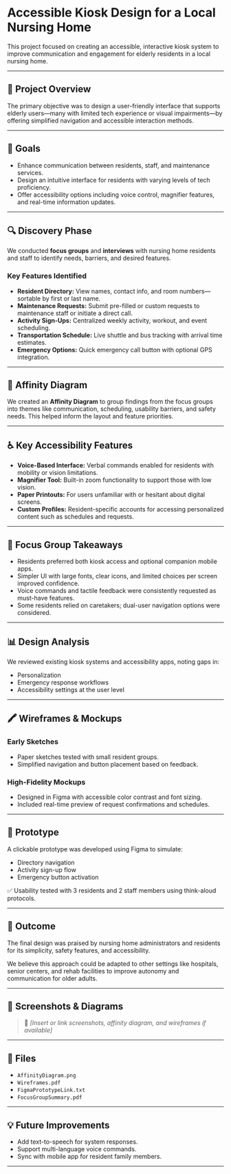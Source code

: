 # Accessible Kiosk Design for a Local Nursing Home

This project focused on creating an accessible, interactive kiosk system to improve communication and engagement for elderly residents in a local nursing home.

---

## 🧠 Project Overview

The primary objective was to design a user-friendly interface that supports elderly users—many with limited tech experience or visual impairments—by offering simplified navigation and accessible interaction methods.

---

## 🎯 Goals

- Enhance communication between residents, staff, and maintenance services.
- Design an intuitive interface for residents with varying levels of tech proficiency.
- Offer accessibility options including voice control, magnifier features, and real-time information updates.

---

## 🔍 Discovery Phase

We conducted **focus groups** and **interviews** with nursing home residents and staff to identify needs, barriers, and desired features.

### Key Features Identified

- **Resident Directory:** View names, contact info, and room numbers—sortable by first or last name.
- **Maintenance Requests:** Submit pre-filled or custom requests to maintenance staff or initiate a direct call.
- **Activity Sign-Ups:** Centralized weekly activity, workout, and event scheduling.
- **Transportation Schedule:** Live shuttle and bus tracking with arrival time estimates.
- **Emergency Options:** Quick emergency call button with optional GPS integration.

---

## 🧩 Affinity Diagram

We created an **Affinity Diagram** to group findings from the focus groups into themes like communication, scheduling, usability barriers, and safety needs. This helped inform the layout and feature priorities.

---

## ♿ Key Accessibility Features

- **Voice-Based Interface:** Verbal commands enabled for residents with mobility or vision limitations.
- **Magnifier Tool:** Built-in zoom functionality to support those with low vision.
- **Paper Printouts:** For users unfamiliar with or hesitant about digital screens.
- **Custom Profiles:** Resident-specific accounts for accessing personalized content such as schedules and requests.

---

## 💬 Focus Group Takeaways

- Residents preferred both kiosk access and optional companion mobile apps.
- Simpler UI with large fonts, clear icons, and limited choices per screen improved confidence.
- Voice commands and tactile feedback were consistently requested as must-have features.
- Some residents relied on caretakers; dual-user navigation options were considered.

---

## 📊 Design Analysis

We reviewed existing kiosk systems and accessibility apps, noting gaps in:

- Personalization
- Emergency response workflows
- Accessibility settings at the user level

---

## 🖍️ Wireframes & Mockups

### Early Sketches

- Paper sketches tested with small resident groups.
- Simplified navigation and button placement based on feedback.

### High-Fidelity Mockups

- Designed in Figma with accessible color contrast and font sizing.
- Included real-time preview of request confirmations and schedules.

---

## 🧪 Prototype

A clickable prototype was developed using Figma to simulate:

- Directory navigation
- Activity sign-up flow
- Emergency button activation

✅ Usability tested with 3 residents and 2 staff members using think-aloud protocols.

---

## 🚀 Outcome

The final design was praised by nursing home administrators and residents for its simplicity, safety features, and accessibility.

We believe this approach could be adapted to other settings like hospitals, senior centers, and rehab facilities to improve autonomy and communication for older adults.

---

## 📸 Screenshots & Diagrams

> 📌 *[Insert or link screenshots, affinity diagram, and wireframes if available]*

---

## 📁 Files

- `AffinityDiagram.png`
- `Wireframes.pdf`
- `FigmaPrototypeLink.txt`
- `FocusGroupSummary.pdf`

---

## 💡 Future Improvements

- Add text-to-speech for system responses.
- Support multi-language voice commands.
- Sync with mobile app for resident family members.

---

